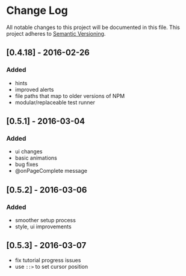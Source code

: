 # Change Log
All notable changes to this project will be documented in this file.
This project adheres to [Semantic Versioning](http://semver.org/).

## [0.4.18] - 2016-02-26
### Added
- hints
- improved alerts
- file paths that map to older versions of NPM
- modular/replaceable test runner

## [0.5.1] - 2016-03-04
### Added
- ui changes
- basic animations
- bug fixes
- @onPageComplete message

## [0.5.2] - 2016-03-06
### Added
- smoother setup process
- style, ui improvements

## [0.5.3] - 2016-03-07
- fix tutorial progress issues
- use `::>` to set cursor position
